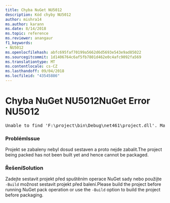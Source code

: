```yaml
---
title: Chyba NuGet NU5012
description: Kód chyby NU5012
author: mishra14
ms.author: karann
ms.date: 8/14/2018
ms.topic: reference
ms.reviewer: anangaur
f1_keywords:
- NU5012
ms.openlocfilehash: abfc695faf70199a5662d6d5693e543e9ad85022
ms.sourcegitcommit: 1d1406764c6af5fb7801d462e0c4afc9092fa569
ms.translationtype: MT
ms.contentlocale: cs-CZ
ms.lasthandoff: 09/04/2018
ms.locfileid: "43545886"
---
```

# <a name="nuget-error-nu5012"></a><span data-ttu-id="41b92-103">Chyba NuGet NU5012</span><span class="sxs-lookup"><span data-stu-id="41b92-103">NuGet Error NU5012</span></span>
<pre>Unable to find 'F:\project\bin\Debug\net461\project.dll'. Make sure the project has been built.</pre>

### <a name="issue"></a><span data-ttu-id="41b92-104">Problém</span><span class="sxs-lookup"><span data-stu-id="41b92-104">Issue</span></span>

<span data-ttu-id="41b92-105">Projekt se zabaleny nebyl dosud sestaven a proto nejde zabalit.</span><span class="sxs-lookup"><span data-stu-id="41b92-105">The project being packed has not been built yet and hence cannot be packaged.</span></span>


### <a name="solution"></a><span data-ttu-id="41b92-106">Řešení</span><span class="sxs-lookup"><span data-stu-id="41b92-106">Solution</span></span>

<span data-ttu-id="41b92-107">Zadejte sestavit projekt před spuštěním operace NuGet sady nebo použijte `-Build` možnost sestavit projekt před balení.</span><span class="sxs-lookup"><span data-stu-id="41b92-107">Please build the project before running NuGet pack operation or use the `-Build` option to build the project before packaging.</span></span>

